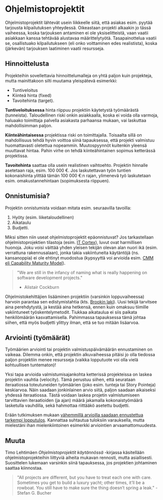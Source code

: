 # Ohjelmistoprojektit

Ohjelmistoprojektit lähtevät usein liikkeelle siitä, että asiakas esim. pyytää tarjousta kilpailutuksen yhteydessä. Oikeastaan projekti alkaakin jo tässä vaiheessa, koska tarjouksen antaminen ei ole yksiselitteistä, vaan vaatii asiakkaan kanssa tehtävää alustavaa määrittelytyötä. Tasapainottelua vaatii se, osallistuako kilpailutukseen (eli onko voittaminen edes realistista), koska (järkevän) tarjouksen laatiminen vaatii resursseja.

## Hinnoittelusta

Projekteihin sovellettavia hinnoittelumalleja on yhtä paljon kuin projekteja, mutta mainittakoon silti muutama yleispätevä esimerkki:

- Tuntiveloitus
- Kiinteä hinta (fixed)
- Tavoitehinta (target).

**Tuntiveloituksessa** hinta riippuu projektiin käytetystä työmäärästä (tunneista). Taloudellinen riski onkin asiakkaalla, koska ei voida olla varmoja, haluaako toimittaja palvella asiakasta parhaansa mukaan, vai laskuttaa mahdollisimman paljon.

**Kiinteähintaisessa** projektissa riski on toimittajalla. Toisaalta sillä on mahdollisuus tehdä hyvin voittoa siinä tapauksessa, että projekti valmistuu huomattavasti oletettua nopeammin. Muutospyynnöt kuitenkin yleensä muuttavat hintaa. Pahin virhe on tehdä kiinteähintainen sopimus ketterässä projektissa.

**Tavoitehinta** saattaa olla usein realistinen vaihtoehto. Projektin hinnalle asetetaan raja, esim. 100 000 €. Jos laskutettavan työn tuntien kokonaishinta ylittää tämän 100 000 €:n rajan, ylimenevä työ laskutetaan esim. omakustannehintaan (sopimuksesta riippuen).

## Onnistumisia?

Projektin onnistumista voidaan mitata esim. seuraavilla tavoilla:

1. Hyöty (esim. liiketaloudellinen)
2. Aikataulu
3. Budjetti.

Miksi sitten niin useat ohjelmistoprojektit epäonnistuvat? Jos tarkastellaan ohjelmistoprojektien tilastoja (esim. [IT Cortex](http://www.it-cortex.com/Stat_Failure_Rate.htm)), luvut ovat harmillisen huonoja. Joku voisi väittää yhden yleisen tekijän olevan alan nuori ikä (esim. verrattuna rakennusalaan), jonka takia vakiintuneita käytäntöjä (ns. kansanoppia) ei ole ehtinyt muodostua (kypsyyttä voi arvioida esim. [CMM eli Capability Maturity Model](http://en.wikipedia.org/wiki/Capability_Maturity_Model)).

> "We are still in the infancy of naming what is really happening on software development projects." 
> - Alistair Cockburn

Ohjelmistokehittäjien lisääminen projektiin (varsinkin loppuvaiheessa) harvoin parantaa sen edistymistahtia (kts. [Brookin laki](http://en.wikipedia.org/wiki/Brooks's_law)). Uusi tekijä tarvitsee aina perehdytystä, ja kestää aina hetkensä, ennen kuin omaksuu tiimille vakiintuneet työskentelymetodit. Tiukkaa aikataulua ei siis paikata henkilömäärän kasvattamisella. Pahimmassa tapauksessa tämä johtaa siihen, että myös budjetti ylittyy ilman, että se tuo mitään lisäarvoa.

## Arviointi (työmäärät)

Työmäärien arviointi tai projektin valmistuspäivämäärän ennustaminen on vaikeaa. Dilemma onkin, että projektin alkuvaiheessa pitäisi jo olla tiedossa paljon projektiin menee resursseja (vaikka lopputuote voi olla vielä kohtuullisen tuntematon)!

Yksi tapa arvioida valmistumisajankohta ketterissä projekteissa on laskea projektin vauhtia (velocity). Tämä perustuu siihen, että seurataan iteraatiossa toteutuneiden työmäärien (joko esim. tunteja tai Story Pointeja) keskiarvoa. Näin saadaan jonkinlainen arvio siitä, paljon saadaan aikaiseksi yhdessä iteraatiossa. Tästä voidaan laskea projetin valmistumiseen tarvittavien iteraatioiden (ja ajan) määrä jakamalla kokonaistyömäärä lasketulla vauhdilla, sekä hahmottaa riittääkö asetettu budjetti.

Erään tutkimuksen mukaan [vähemmillä arvioilla saadaan ennustettua tarkempi lopputulos](http://softwaredevelopmenttoday.blogspot.de/2012/07/a-better-way-to-predict-project-release.html). Kannattaa suhtautua tuloksiin  varauksella, mutta mielestäni ihan mielenkiintoinen esimerkki arviointien arvaamattomuudesta.

## Muuta

Timo Lehtimäen *Ohjelmistoprojektit käytännössä* -kirjassa käsitellään ohjelmistoprojekteihin liittyviä aiheita mukavan rennosti, mutta asiallisesti. Suosittelen lukemaan varsinkin siinä tapauksessa, jos projektien johtaminen saattaa kiinnostaa.

> "All projects are different, but you have to treat each one with care. Sometimes you get to build a luxury yacht; other times, it’ll be a rowboat. You still have to make sure the thing doesn’t spring a leak." - Stefan G. Bucher